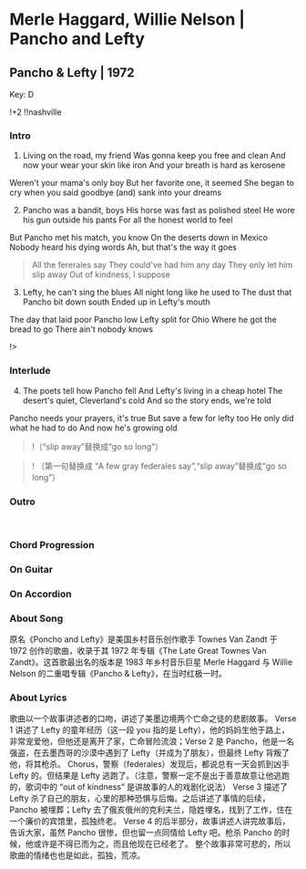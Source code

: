 # Merle Haggard, Willie Nelson | Pancho and Lefty
## Pancho & Lefty | 1972


Key: D

!+2
!!nashville

### Intro

1. Living on the road, my friend
Was gonna keep you free and clean
And now your wear your skin like iron
And your breath is hard as kerosene

Weren't your mama's only boy
But her favorite one, it seemed
She began to cry when you said goodbye
(and) sank into your dreams

2. Pancho was a bandit, boys
His horse was fast as polished steel
He wore his gun outside his pants
For all the honest world to feel

But Pancho met his match, you know
On the deserts down in Mexico
Nobody heard his dying words
Ah, but that's the way it goes

> All the fererales say
> They could've had him any day
> They only let him slip away
> Out of kindness, I suppose

3. Lefty, he can't sing the blues
All night long like he used to
The dust that Pancho bit down south
Ended up in Lefty's mouth

The day that laid poor Pancho low
Lefty split for Ohio
Where he got the bread to go
There ain't nobody knows

!>

### Interlude


4. The poets tell how Pancho fell
And Lefty's living in a cheap hotel
The desert's quiet, Cleverland's cold
And so the story ends, we're told

Pancho needs your prayers, it's true
But save a few for lefty too
He only did what he had to do
And now he's growing old

>!（“slip away”替换成“go so long”）

>! （第一句替换成 “A few gray federales say”,“slip away”替换成“go so long”）

### Outro




&nbsp;&nbsp;

### Chord Progression


### On Guitar


### On Accordion


### About Song
原名《Poncho and Lefty》是美国乡村音乐创作歌手 Townes Van Zandt 于 1972 创作的歌曲，收录于其 1972 年专辑《The Late Great Townes Van Zandt》。这首歌最出名的版本是 1983 年乡村音乐巨星 Merle Haggard 与 Willie Nelson 的二重唱专辑《Pancho & Lefty》，在当时红极一时。

### About Lyrics
歌曲以一个故事讲述者的口吻，讲述了美墨边境两个亡命之徒的悲剧故事。
Verse 1 讲述了 Lefty 的童年经历（这一段 you 指的是 Lefty），他的妈妈生他于路上，非常宠爱他，但他还是离开了家，亡命冒险流浪；Verse 2 是 Pancho，他是一名强盗，在去墨西哥的沙漠中遇到了 Lefty（并成为了朋友），但最终 Lefty 背叛了他，将其枪杀。
Chorus，警察（federales）发现后，都说总有一天会抓到凶手 Lefty 的。但结果是 Lefty 逃跑了。（注意，警察一定不是出于善意故意让他逃跑的，歌词中的 “out of kindness” 是讲故事的人的戏剧化说法）
Verse 3 描述了 Lefty 杀了自己的朋友，心里的那种恐惧与后悔。之后讲述了事情的后续，Pancho 被埋葬；Lefty 去了俄亥俄州的克利夫兰，隐姓埋名，找到了工作，住在一个廉价的宾馆里，孤独终老。
Verse 4 的后半部分，故事讲述人讲完故事后，告诉大家，虽然 Pancho 很惨，但也留一点同情给 Lefty 吧。枪杀 Pancho 的时候，他或许是不得已而为之，而且他现在已经老了。
整个故事非常可悲的，所以歌曲的情绪也也是如此，孤独，荒凉。
